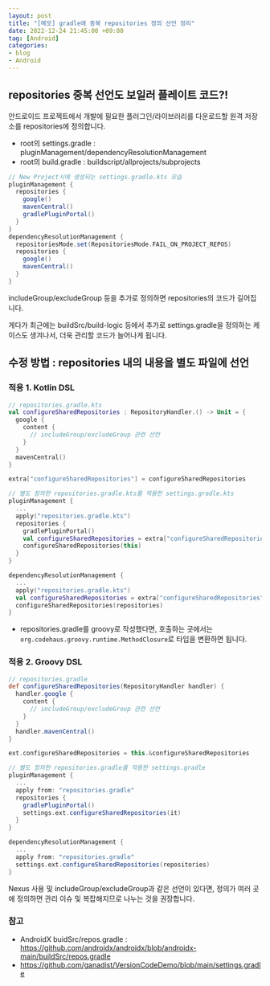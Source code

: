 ```yaml
---
layout: post
title: "[메모] gradle에 중복 repositories 정의 선언 정리"
date: 2022-12-24 21:45:00 +09:00
tag: [Android]
categories:
- blog
- Android
---
```


<!--more-->

## repositories 중복 선언도 보일러 플레이트 코드?!

안드로이드 프로젝트에서 개발에 필요한 플러그인/라이브러리를 다운로드할 원격 저장소를 repositories에 정의합니다.

- root의 settings.gradle : pluginManagement/dependencyResolutionManagement
- root의 build.gradle : buildscript/allprojects/subprojects

```groovy
// New Project시에 생성되는 settings.gradle.kts 모습
pluginManagement {
  repositories {
    google()
    mavenCentral()
    gradlePluginPortal()
  }
}
dependencyResolutionManagement {
  repositoriesMode.set(RepositoriesMode.FAIL_ON_PROJECT_REPOS)
  repositories {
    google()
    mavenCentral()
  }
}
```

includeGroup/excludeGroup 등을 추가로 정의하면 repositories의 코드가 길어집니다.

게다가 최근에는 buildSrc/build-logic 등에서 추가로 settings.gradle을 정의하는 케이스도 생겨나서, 더욱 관리할 코드가 늘어나게 됩니다.

## 수정 방법 : repositories 내의 내용을 별도 파일에 선언

### 적용 1. Kotlin DSL

```kotlin
// repositories.gradle.kts
val configureSharedRepositories : RepositoryHandler.() -> Unit = {
  google {
    content {
      // includeGroup/excludeGroup 관련 선언
    }
  }
  mavenCentral()
}

extra["configureSharedRepositories"] = configureSharedRepositories
```

```kotlin
// 별도 정의한 repositories.gradle.kts를 적용한 settings.gradle.kts
pluginManagement {
  ...
  apply("repositories.gradle.kts")
  repositories {
    gradlePluginPortal()
    val configureSharedRepositories = extra["configureSharedRepositories"] as RepositoryHandler.() -> Unit
    configureSharedRepositories(this)
  }
}

dependencyResolutionManagement {
  ...
  apply("repositories.gradle.kts")
  val configureSharedRepositories = extra["configureSharedRepositories"] as RepositoryHandler.() -> Unit
  configureSharedRepositories(repositories)
}
```

- repositories.gradle를 groovy로 작성했다면, 호출하는 곳에서는 `org.codehaus.groovy.runtime.MethodClosure`로 타입을 변환하면 됩니다.

### 적용 2. Groovy DSL

```groovy
// repositories.gradle
def configureSharedRepositories(RepositoryHandler handler) {
  handler.google {
    content {
      // includeGroup/excludeGroup 관련 선언
    }
  }
  handler.mavenCentral()
}

ext.configureSharedRepositories = this.&configureSharedRepositories
```

```groovy
// 별도 정의한 repositories.gradle를 적용한 settings.gradle
pluginManagement {
  ...
  apply from: "repositories.gradle"
  repositories {
    gradlePluginPortal()
    settings.ext.configureSharedRepositories(it)
  }
}

dependencyResolutionManagement {
  ...
  apply from: "repositories.gradle"
  settings.ext.configureSharedRepositories(repositories)
}
```

Nexus 사용 및 includeGroup/excludeGroup과 같은 선언이 있다면, 정의가 여러 곳에 정의하면 관리 이슈 및 복잡해지므로 나누는 것을 권장합니다.

### 참고

- AndroidX buidSrc/repos.gradle : https://github.com/androidx/androidx/blob/androidx-main/buildSrc/repos.gradle
- https://github.com/ganadist/VersionCodeDemo/blob/main/settings.gradle

